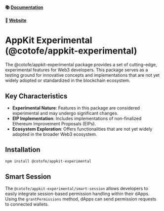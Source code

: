 #### 📚 [Documentation](https://docs.reown.com/2.0/appkit/about)

#### 🔗 [Website](https://reown.com/appkit)

# AppKit Experimental (@cotofe/appkit-experimental)

The @cotofe/appkit-experimental package provides a set of cutting-edge, experimental features for Web3 developers. This package serves as a testing ground for innovative concepts and implementations that are not yet widely adopted or standardized in the blockchain ecosystem.

## Key Characteristics

- **Experimental Nature**: Features in this package are considered experimental and may undergo significant changes.
- **EIP Implementation**: Includes implementations of non-finalized Ethereum Improvement Proposals (EIPs).
- **Ecosystem Exploration**: Offers functionalities that are not yet widely adopted in the broader Web3 ecosystem.

## Installation

```bash
npm install @cotofe/appkit-experimental
```

## Smart Session

The `@cotofe/appkit-experimental/smart-session` allows developers to easily integrate session-based permission handling within their dApps. Using the `grantPermissions` method, dApps can send permission requests to connected wallets.
